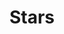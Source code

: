 ---
title: "Stars"
summary: "Indie pop band from Canada, formed in 2000. Torquil Campbell - Vocals, keyboards, trumpet Evan Cranley - Bass, guitar, trombone Amy Millan - Guitar, vocals Chris Seligman - Keyboards, programming, French horn Pat McGee - Drums"
image: "stars.jpg"
apple_music_artist_url: "https://music.apple.com/gb/artist/stars/336944256"
wikipedia_url: "none"
---